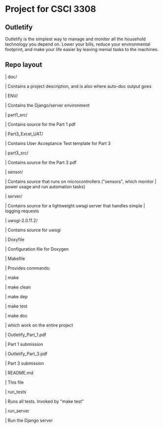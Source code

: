Project for CSCI 3308
=====================

Outletify
---------
Outletify is the simplest way to manage and monitor all the household
technology you depend on. Lower your bills, reduce your environmental
footprint, and make your life easier by leaving menial tasks to the machines.

Repo layout
-----------
|   doc/

|       Contains a project description, and is also where auto-doc output goes

|   ENV/

|       Contains the Django/server environment

|   part1\_src/

|       Contains source for the Part 1 pdf

|   Part3\_Excel\_UAT/

|       Contains User Acceptance Test template for Part 3

|   part3\_src/

|       Contains source for the Part 3 pdf

|   sensor/

|       Contains source that runs on microcontrollers ("sensors", which monitor
|       power usage and run automation tasks)

|   server/

|       Contains source for a lightweight uwsgi server that handles simple
|       logging requests

|   uwsgi-2.0.11.2/

|       Contains source for uwsgi

|   Doxyfile

|       Configuration file for Doxygen

|   Makefile

|       Provides commands:

|           make

|           make clean

|           make dep

|           make test

|           make doc

|       which work on the entire project

|   Outletify\_Part\_1.pdf

|       Part 1 submission

|   Outletify\_Part\_3.pdf

|       Part 3 submission

|   README.md

|       This file

|   run\_tests

|       Runs all tests. Invoked by "make test"

|   run\_server

|       Run the Django server

